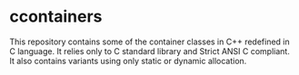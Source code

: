 # ccontainers
This repository contains some of the container classes in C++ redefined in C language. It relies only to C standard library and Strict ANSI C compliant. It also contains variants using only static or dynamic allocation.
